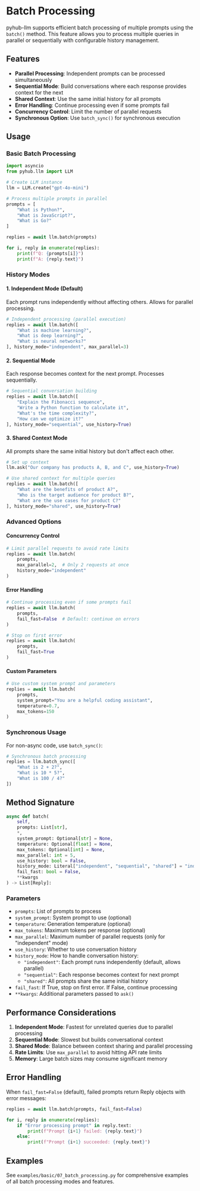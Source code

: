 # Batch Processing

pyhub-llm supports efficient batch processing of multiple prompts using the `batch()` method. This feature allows you to process multiple queries in parallel or sequentially with configurable history management.

## Features

- **Parallel Processing**: Independent prompts can be processed simultaneously
- **Sequential Mode**: Build conversations where each response provides context for the next
- **Shared Context**: Use the same initial history for all prompts
- **Error Handling**: Continue processing even if some prompts fail
- **Concurrency Control**: Limit the number of parallel requests
- **Synchronous Option**: Use `batch_sync()` for synchronous execution

## Usage

### Basic Batch Processing

```python
import asyncio
from pyhub.llm import LLM

# Create LLM instance
llm = LLM.create("gpt-4o-mini")

# Process multiple prompts in parallel
prompts = [
    "What is Python?",
    "What is JavaScript?", 
    "What is Go?"
]

replies = await llm.batch(prompts)

for i, reply in enumerate(replies):
    print(f"Q: {prompts[i]}")
    print(f"A: {reply.text}")
```

### History Modes

#### 1. Independent Mode (Default)

Each prompt runs independently without affecting others. Allows for parallel processing.

```python
# Independent processing (parallel execution)
replies = await llm.batch([
    "What is machine learning?",
    "What is deep learning?",
    "What is neural networks?"
], history_mode="independent", max_parallel=3)
```

#### 2. Sequential Mode

Each response becomes context for the next prompt. Processes sequentially.

```python
# Sequential conversation building
replies = await llm.batch([
    "Explain the Fibonacci sequence",
    "Write a Python function to calculate it",
    "What's the time complexity?",
    "How can we optimize it?"
], history_mode="sequential", use_history=True)
```

#### 3. Shared Context Mode

All prompts share the same initial history but don't affect each other.

```python
# Set up context
llm.ask("Our company has products A, B, and C", use_history=True)

# Use shared context for multiple queries
replies = await llm.batch([
    "What are the benefits of product A?",
    "Who is the target audience for product B?",
    "What are the use cases for product C?"
], history_mode="shared", use_history=True)
```

### Advanced Options

#### Concurrency Control

```python
# Limit parallel requests to avoid rate limits
replies = await llm.batch(
    prompts,
    max_parallel=2,  # Only 2 requests at once
    history_mode="independent"
)
```

#### Error Handling

```python
# Continue processing even if some prompts fail
replies = await llm.batch(
    prompts,
    fail_fast=False  # Default: continue on errors
)

# Stop on first error
replies = await llm.batch(
    prompts,
    fail_fast=True
)
```

#### Custom Parameters

```python
# Use custom system prompt and parameters
replies = await llm.batch(
    prompts,
    system_prompt="You are a helpful coding assistant",
    temperature=0.7,
    max_tokens=150
)
```

### Synchronous Usage

For non-async code, use `batch_sync()`:

```python
# Synchronous batch processing
replies = llm.batch_sync([
    "What is 2 + 2?",
    "What is 10 * 5?",
    "What is 100 / 4?"
])
```

## Method Signature

```python
async def batch(
    self,
    prompts: List[str],
    *,
    system_prompt: Optional[str] = None,
    temperature: Optional[float] = None,
    max_tokens: Optional[int] = None,
    max_parallel: int = 5,
    use_history: bool = False,
    history_mode: Literal["independent", "sequential", "shared"] = "independent",
    fail_fast: bool = False,
    **kwargs
) -> List[Reply]:
```

### Parameters

- `prompts`: List of prompts to process
- `system_prompt`: System prompt to use (optional)
- `temperature`: Generation temperature (optional)
- `max_tokens`: Maximum tokens per response (optional)
- `max_parallel`: Maximum number of parallel requests (only for "independent" mode)
- `use_history`: Whether to use conversation history
- `history_mode`: How to handle conversation history:
  - `"independent"`: Each prompt runs independently (default, allows parallel)
  - `"sequential"`: Each response becomes context for next prompt
  - `"shared"`: All prompts share the same initial history
- `fail_fast`: If True, stop on first error. If False, continue processing
- `**kwargs`: Additional parameters passed to `ask()`

## Performance Considerations

1. **Independent Mode**: Fastest for unrelated queries due to parallel processing
2. **Sequential Mode**: Slowest but builds conversational context
3. **Shared Mode**: Balance between context sharing and parallel processing
4. **Rate Limits**: Use `max_parallel` to avoid hitting API rate limits
5. **Memory**: Large batch sizes may consume significant memory

## Error Handling

When `fail_fast=False` (default), failed prompts return Reply objects with error messages:

```python
replies = await llm.batch(prompts, fail_fast=False)

for i, reply in enumerate(replies):
    if "Error processing prompt" in reply.text:
        print(f"Prompt {i+1} failed: {reply.text}")
    else:
        print(f"Prompt {i+1} succeeded: {reply.text}")
```

## Examples

See `examples/basic/07_batch_processing.py` for comprehensive examples of all batch processing modes and features.